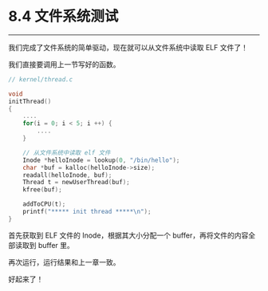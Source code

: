 # 8.4 文件系统测试

----

我们完成了文件系统的简单驱动，现在就可以从文件系统中读取 ELF 文件了！

我们直接要调用上一节写好的函数。

```c
// kernel/thread.c

void
initThread()
{
    ....
    for(i = 0; i < 5; i ++) {
        ....
    }

    // 从文件系统中读取 elf 文件
    Inode *helloInode = lookup(0, "/bin/hello");
    char *buf = kalloc(helloInode->size);
    readall(helloInode, buf);
    Thread t = newUserThread(buf);
    kfree(buf);

    addToCPU(t);
    printf("***** init thread *****\n");
}
```

首先获取到 ELF 文件的 Inode，根据其大小分配一个 buffer，再将文件的内容全部读取到 buffer 里。

再次运行，运行结果和上一章一致。

好起来了！